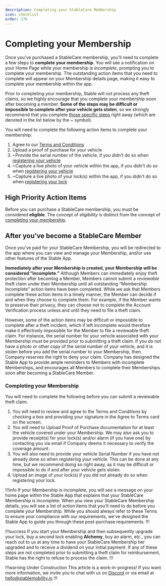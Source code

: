 ```yaml
---
description: Completing your StableCare Membership
icon: checklist
order: 176
---
```


# Completing your Membership

Once you've purchased a StableCare membership, you'll need to complete a few steps to **complete your membership**. You will see a notification on your Home Page while your membership is *incomplete*, prompting you to complete your membership. The outstanding action items that you need to complete will appear on your Membership details page, making it easy to complete your membership within the app.

Prior to completing your membership, Stable will not process any theft claims, so we highly encourage that you complete your membership soon after becoming a member. **Some of the steps may be difficult or impossible to complete after your vehicle gets stolen**, so we strongly recommend that you complete [those specific steps](#high-priority-action-items) right away (which are denoted in the list below by the ~ symbol). 

You will need to complete the following action items to complete your membership:

1. Agree to our [Terms and Conditions](terms-and-conditions.md)
2. Upload a proof of purchase for your vehicle
3. ~Provide the serial number of the vehicle, if you didn't do so when [registering your vehicle](../overview/account-setup.md#registering-your-vehicle)
4. ~Capture a live photo of your vehicle within the app, if you didn't do so when [registering your vehicle](../overview/account-setup.md#registering-your-vehicle)
5. ~Capture a live photo of your lock(s) within the app, if you didn't do so when [registering your lock](../overview/account-setup.md#registering-your-lock)

## High Priority Action Items


Before you can purchase a StableCare membership, you must be considered **eligible**. The concept of *eligibility* is distinct from the concept of [completing your membership]().


## After you’ve become a StableCare Member

Once you’ve paid for your StableCare Membership, you will be redirected to the app where you can view and manage your Membership, and/or use other features of the Stable App.

**Immediately after your Membership is created, your Membership will be considered “incomplete.”**  Although Members can immediately enjoy theft protection after becoming a Member, Members cannot submit a *reviewable* theft claim under their Membership until all outstanding “Membership Incomplete” action items have been completed.  While we ask that Members complete these action items in a timely manner, the Member can decide if and when they choose to complete them.  For example, if the Member wants to preserve their privacy, they can choose not to complete the Account Verification process unless and until they need to file a theft claim.

However, some of the action items may be difficult or impossible to complete after a theft incident, which if left incomplete would therefore make it effectively impossible for the Member to file a reviewable theft claim.  For instance, the serial number for your vehicle associated with your Membership must be provided prior to submitting a theft claim.  If you do not have a photo or other copy of the serial number of your vehicle, and it is stolen before you add the serial number to your Membership, then Company reserves the right to deny your claim.  Company has designed the Stable App to provide ample reminders to Members with incomplete Memberships, and encourages all Members to complete their Memberships soon after becoming a StableCare Member.

### Completing your Membership

You will need to complete the following before you can submit a reviewable theft claim.

1. You will need to review and agree to the Terms and Conditions by checking a box and providing your signature in the Agree to Terms card on the screen.
2. You will need to Upload Proof of Purchase documentation for at least the vehicle covered under your Membership.  We may also ask you to provide receipt(s) for your lock(s) and/or alarm (if you have one) by contacting you via email if Company deems it necessary to verify the coverage amount.
3. You will also need to provide your vehicle Serial Number if you have not already done so when registering your vehicle. This can be done at any time, but we recommend doing so right away, as it may be difficult or impossible to do if and after your vehicle gets stolen.
4. Upload an image of your lock(s) if you did not already do so when registering your lock.

!!!info
If your Membership is incomplete, you will see a message on your home page within the Stable App that explains that your StableCare Membership is incomplete. When you view your StableCare Membership details, you will see a list of action items that you'll need to do before you complete your Membership. While you should always refer to these Terms to ensure your compliance with our requirements, we've designed the Stable App to guide you through these post-purchase requirements.
!!!

!!!success
If you start your Membership and then subsequently upgrade your lock, buy a second lock enabling **Alchemy**, buy an alarm, etc., you can reach out to us at any time to have your StableCare Membership tier upgraded and to receive a dividend on your initial payment. If any of these steps are not completed prior to submitting a theft claim for reimbursement, Stable has the right to refuse to process the claim.
!!!


!!!warning Under Construction
This article is a work-in-progress! If you want more information, we invite you to chat with us on [Discord](https://discord.gg/sVQ8yfA8yB) or via email at hello@stablemobility.io
!!!
